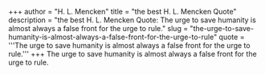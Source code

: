 +++
author = "H. L. Mencken"
title = "the best H. L. Mencken Quote"
description = "the best H. L. Mencken Quote: The urge to save humanity is almost always a false front for the urge to rule."
slug = "the-urge-to-save-humanity-is-almost-always-a-false-front-for-the-urge-to-rule"
quote = '''The urge to save humanity is almost always a false front for the urge to rule.'''
+++
The urge to save humanity is almost always a false front for the urge to rule.
